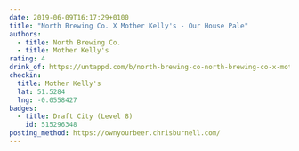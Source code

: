 ```yaml
---
date: 2019-06-09T16:17:29+0100
title: "North Brewing Co. X Mother Kelly's - Our House Pale"
authors:
  - title: North Brewing Co.
  - title: Mother Kelly's
rating: 4
drink_of: https://untappd.com/b/north-brewing-co-north-brewing-co-x-mother-kelly-s-our-house-pale/2663187
checkin:
  title: Mother Kelly's
  lat: 51.5284
  lng: -0.0558427
badges:
  - title: Draft City (Level 8)
    id: 515296348
posting_method: https://ownyourbeer.chrisburnell.com/
---
```

